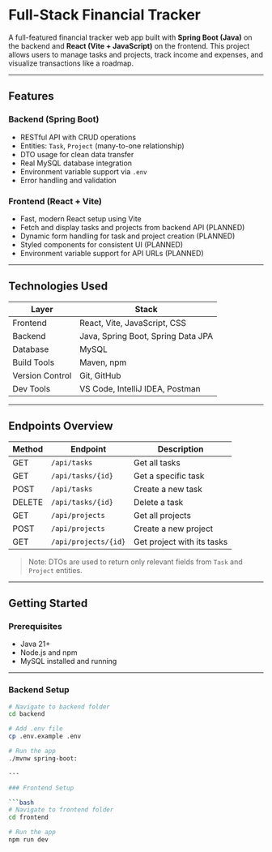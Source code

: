 # Full-Stack Financial Tracker

A full-featured financial tracker web app built with **Spring Boot (Java)** on the backend and **React (Vite + JavaScript)** on the frontend. 
This project allows users to manage tasks and projects, track income and expenses, and visualize transactions like a roadmap.

---

## Features

### Backend (Spring Boot)
- RESTful API with CRUD operations
- Entities: `Task`, `Project` (many-to-one relationship)
- DTO usage for clean data transfer
- Real MySQL database integration
- Environment variable support via `.env`
- Error handling and validation

### Frontend (React + Vite)
- Fast, modern React setup using Vite
- Fetch and display tasks and projects from backend API (PLANNED)
- Dynamic form handling for task and project creation (PLANNED)
- Styled components for consistent UI (PLANNED)
- Environment variable support for API URLs (PLANNED)

---

## Technologies Used

| Layer         | Stack                                  |
|---------------|-----------------------------------------|
| Frontend      | React, Vite, JavaScript, CSS           |
| Backend       | Java, Spring Boot, Spring Data JPA     |
| Database      | MySQL                                  |
| Build Tools   | Maven, npm                             |
| Version Control | Git, GitHub                          |
| Dev Tools     | VS Code, IntelliJ IDEA, Postman        |

---

## Endpoints Overview

| Method | Endpoint             | Description                     |
|--------|----------------------|---------------------------------|
| GET    | `/api/tasks`         | Get all tasks                   |
| GET    | `/api/tasks/{id}`    | Get a specific task             |
| POST   | `/api/tasks`         | Create a new task               |
| DELETE | `/api/tasks/{id}`    | Delete a task                   |
| GET    | `/api/projects`      | Get all projects                |
| POST   | `/api/projects`      | Create a new project            |
| GET    | `/api/projects/{id}` | Get project with its tasks      |

> Note: DTOs are used to return only relevant fields from `Task` and `Project` entities.

---

## Getting Started

### Prerequisites

- Java 21+
- Node.js and npm
- MySQL installed and running

---

### Backend Setup

```bash
# Navigate to backend folder
cd backend

# Add .env file
cp .env.example .env

# Run the app
./mvnw spring-boot:

---

### Frontend Setup

```bash
# Navigate to frontend folder
cd frontend

# Run the app
npm run dev